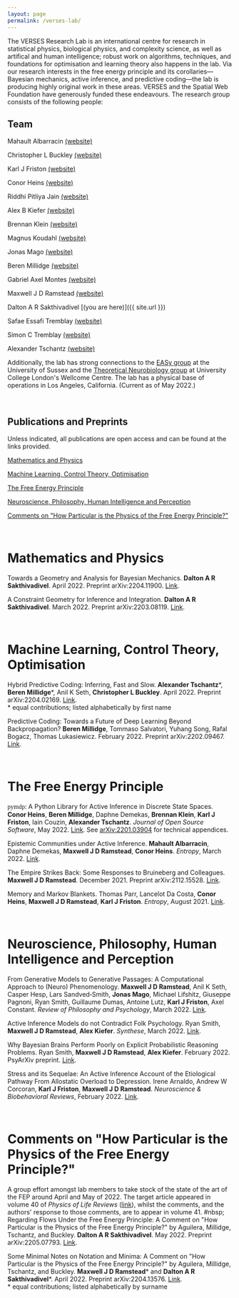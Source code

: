 ```yaml
---
layout: page
permalink: /verses-lab/
---
```


The VERSES Research Lab is an international centre for research in statistical physics, biological physics, and complexity science, as well as artifical and human intelligence; robust work on algorithms, techniques, and foundations for optimisation and learning theory also happens in the lab. Via our research interests in the free energy principle and its corollaries—Bayesian mechanics, active inference, and predictive coding—the lab is producing highly original work in these areas. VERSES and the Spatial Web Foundation have generously funded these endeavours. The research group consists of the following people:

## Team

Mahault Albarracin [(website)](https://scholar.google.ca/citations?hl=en&user=KAxZtUIAAAAJ)

Christopher L Buckley [(website)](https://christopherlbuckley.com)

Karl J Friston [(website)](https://scholar.google.co.uk/citations?user=q_4u0aoAAAAJ&hl=en)

Conor Heins [(website)](https://www.ab.mpg.de/people/101190)

Riddhi Pitliya Jain [(website)](https://www.linkedin.com/in/riddhi-jain-98092b1b9/)

Alex B Kiefer [(website)](http://alexbkiefer.net)

Brennan Klein [(website)](https://www.jkbrennan.com)

Magnus Koudahl [(website)](https://scholar.google.com/citations?user=RC6kLkYAAAAJ&hl=en&oi=ao)

Jonas Mago [(website)](https://scholar.google.ca/citations?user=edwAqz0AAAAJ&hl=en&oi=ao)

Beren Millidge [(website)](https://beren.io)

Gabriel Axel Montes [(website)](http://gabrielaxel.com/academic)

Maxwell J D Ramstead [(website)](https://scholar.google.com/citations?hl=en&user=ILpGOMkAAAAJ)

Dalton A R Sakthivadivel [(you are here)]({{ site.url }})

Safae Essafi Tremblay [(website)](https://www.researchgate.net/profile/Safae-Essafi-Tremblay-2)

Simon C Tremblay [(website)](https://www.researchgate.net/profile/Simon-Tremblay-2)

Alexander Tschantz [(website)](https://github.com/alec-tschantz)

Additionally, the lab has strong connections to the [EASy group](https://www.sussex.ac.uk/research/centres/ai-research-group/) at the University of Sussex and the [Theoretical Neurobiology group](https://www.fil.ion.ucl.ac.uk/team/theoretical-neurobiology-team/) at University College London's Wellcome Centre. The lab has a physical base of operations in Los Angeles, California. (Current as of May 2022.)

&nbsp;

## Publications and Preprints

Unless indicated, all publications are open access and can be found at the links provided.

[Mathematics and Physics](#math-ph)

[Machine Learning, Control Theory, Optimisation](#ml)

[The Free Energy Principle](#fep)

[Neuroscience, Philosophy, Human Intelligence and Perception](#neuro)

[Comments on "How Particular is the Physics of the Free Energy Principle?"](#sota)

&nbsp;

<a name="math-ph"></a>
# Mathematics and Physics

Towards a Geometry and Analysis for Bayesian Mechanics. **Dalton A R Sakthivadivel**. April 2022. Preprint arXiv:2204.11900. [Link](https://arxiv.org/abs/2204.11900).

A Constraint Geometry for Inference and Integration. **Dalton A R Sakthivadivel**. March 2022. Preprint arXiv:2203.08119. [Link](https://arxiv.org/abs/2203.08119).

&nbsp;

<a name="ml"></a>
# Machine Learning, Control Theory, Optimisation

Hybrid Predictive Coding: Inferring, Fast and Slow. **Alexander Tschantz**\*, **Beren Millidge**\*, Anil K Seth, **Christopher L Buckley**. April 2022. Preprint arXiv:2204.02169. [Link](https://arxiv.org/abs/2204.02169).    
\* equal contributions; listed alphabetically by first name

Predictive Coding: Towards a Future of Deep Learning Beyond Backpropagation? **Beren Millidge**, Tommaso Salvatori, Yuhang Song, Rafal Bogacz, Thomas Lukasiewicz. February 2022. Preprint arXiv:2202.09467. [Link](https://arxiv.org/abs/2202.09467).

&nbsp;

<a name="fep"></a>
# The Free Energy Principle

<span style="font-family:Consolas">pymdp</span>: A Python Library for Active Inference in Discrete State Spaces. **Conor Heins**, **Beren Millidge**, Daphne Demekas, **Brennan Klein**, **Karl J Friston**, Iain Couzin, **Alexander Tschantz**. _Journal of Open Source Software_, May 2022. [Link](https://joss.theoj.org/papers/10.21105/joss.04098). See [arXiv:2201.03904](https://arxiv.org/abs/2201.03904) for technical appendices.

Epistemic Communities under Active Inference. **Mahault Albarracin**, Daphne Demekas, **Maxwell J D Ramstead**, **Conor Heins**. _Entropy_, March 2022. [Link](https://www.mdpi.com/1099-4300/24/4/476/htm).

The Empire Strikes Back: Some Responses to Bruineberg and Colleagues. **Maxwell J D Ramstead**. December 2021. Preprint arXiv:2112.15528. [Link](https://arxiv.org/abs/2112.15528).

Memory and Markov Blankets. Thomas Parr, Lancelot Da Costa, **Conor Heins**, **Maxwell J D Ramstead**, **Karl J Friston**. _Entropy_, August 2021. [Link](https://www.mdpi.com/1099-4300/23/9/1105).

&nbsp;

<a name="neuro"></a>
# Neuroscience, Philosophy, Human Intelligence and Perception

From Generative Models to Generative Passages: A Computational Approach to (Neuro) Phenomenology. **Maxwell J D Ramstead**, Anil K Seth, Casper Hesp, Lars Sandved‑Smith, **Jonas Mago**, Michael Lifshitz, Giuseppe Pagnoni, Ryan Smith, Guillaume Dumas, Antoine Lutz, **Karl J Friston**, Axel Constant. _Review of Philosophy and Psychology_, March 2022. [Link](https://link.springer.com/article/10.1007/s13164-021-00604-y).

Active Inference Models do not Contradict Folk Psychology. Ryan Smith, **Maxwell J D Ramstead**, **Alex Kiefer**. _Synthese_, March 2022. [Link](https://link.springer.com/article/10.1007/s11229-022-03480-w).

Why Bayesian Brains Perform Poorly on Explicit Probabilistic Reasoning Problems. Ryan Smith, **Maxwell J D Ramstead**, **Alex Kiefer**. February 2022. PsyArXiv preprint. [Link](https://doi.org/10.31234/osf.io/hne9s). 

Stress and its Sequelae: An Active Inference Account of the Etiological Pathway From Allostatic Overload to Depression. Irene Arnaldo, Andrew W Corcoran, **Karl J Friston**, **Maxwell J D Ramstead**. _Neuroscience & Biobehavioral Reviews_, February 2022. [Link](https://www.sciencedirect.com/science/article/pii/S0149763422000793).

&nbsp;

<a name="sota"></a>
# Comments on "How Particular is the Physics of the Free Energy Principle?"

A group effort amongst lab members to take stock of the state of the art of the FEP around April and May of 2022. The target article appeared in volume 40 of _Physics of Life Reviews_ ([link](https://www.sciencedirect.com/science/article/pii/S1571064521000749)), whilst the comments, and the authors' response to those comments, are to appear in volume 41. 
#nbsp;  
Regarding Flows Under the Free Energy Principle: A Comment on "How Particular is the Physics of the Free Energy Principle?" by Aguilera, Millidge, Tschantz, and Buckley. **Dalton A R Sakthivadivel**. May 2022. Preprint arXiv:2205.07793. [Link](https://arxiv.org/abs/2205.07793).

Some Minimal Notes on Notation and Minima: A Comment on "How Particular is the Physics of the Free Energy Principle?" by Aguilera, Millidge, Tschantz, and Buckley. **Maxwell J D Ramstead**\* and **Dalton A R Sakthivadivel**\*. April 2022. Preprint arXiv:2204.13576. [Link](https://arxiv.org/abs/2204.13576).    
\* equal contributions; listed alphabetically by surname


